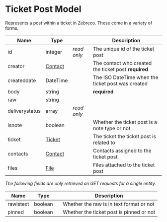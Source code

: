 # Ticket Post Model

Represents a post within a ticket in Zebreco. These come in a variety of forms.


| Name          | Type                              |               | Description                                       |
|---------------|-----------------------------------|---------------|-------------------------------------------------------|
| id            | integer                           | _read only_   | The unique id of the ticket post                      |
| creator       | [Contact](api-contact.md)         |               | The contact who created the ticket post **required**  |
| createddate   | DateTime                          |               | The ISO DateTime when the ticket post was created     |
| body          | string                            |               | **required**                                          |
| raw           | string                            |               |                                                       |
| deliverystatus| array                             | _read only_   |                                                       |
| isnote        | boolean                           |               | Whether the ticket post is a note type or not         |
| ticket        | [Ticket](api-ticket.md)           |               | The ticket the ticket post is related to              |
| contacts      | [Contact](api-contact.md)         |               | Contacts assigned to the ticket post                  |
| files         | [File](api-file.md)               |               | Files attached to the ticket post                     |


*The following fields are only retrieved on GET requests for a single entity.*

| Name      | Type      |               | Description                               |
|-----------|-----------|---------------|-------------------------------------------|
| rawistext | boolean   |               | Whether the raw is in text format or not  |
| pinned    | boolean   |               | Whether the ticket post is pinned or not  |
